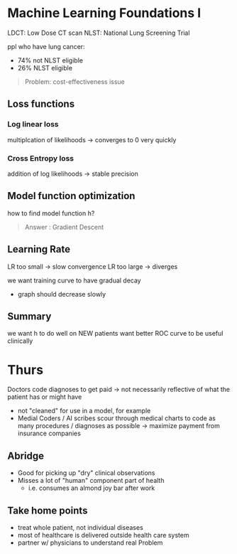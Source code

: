 # Machine Learning Foundations I

LDCT: Low Dose CT scan
NLST: National Lung Screening Trial

ppl who have lung cancer:
- 74% not NLST eligible
- 26% NLST eligible

> Problem: cost-effectiveness issue

## Loss functions

### Log linear loss

multiplcation of likelihoods -> converges to 0 very quickly

### Cross Entropy loss

addition of log likelihoods -> stable precision

## Model function optimization

how to find model function h?

> Answer : Gradient Descent

## Learning Rate

LR too small -> slow convergence
LR too large -> diverges

we want training curve to have gradual decay

- graph should decrease slowly

## Summary

we want h to do well on NEW patients
want better ROC curve to be useful clinically

# Thurs

Doctors code diagnoses to get paid -> not necessarily reflective of what the patient has or might have

- not "cleaned" for use in a model, for example
- Medial Coders / AI scribes scour through medical charts to code as many procedures / diagnoses as possible -> maximize payment from insurance companies


## Abridge

- Good for picking up "dry" clinical observations
- Misses a lot of "human" component part of health
  - i.e. consumes an almond joy bar after work

## Take home points

- treat whole patient, not individual diseases
- most of healthcare is delivered outside health care system
- partner w/ physicians to understand real Problem
